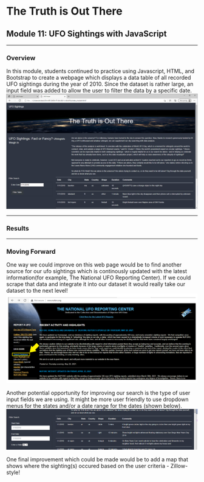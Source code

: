 # The Truth is Out There
## Module 11: UFO Sightings with JavaScript
---
### Overview
In this module, students continued to practice using Javascript, HTML, and Bootstrap to create a webpage which displays a data table of all recorded UFO sightings during the year of 2010.  Since the dataset is rather large, an input field was added to allow the user to filter the data by a specific date.
![image of module created webpage](https://github.com/murphyk2021/UFOs/blob/9ffd9fc2334ce656ff20bfec614e22ed30645f65/static/images/module_webpage.PNG)

---
### Results



---
### Moving Forward
One way we could improve on this web page would be to find another source for our ufo sightings which is continously updated with the latest information(for example, The National UFO Reporting Center).  If we could scrape that data and integrate it into our dataset it would really take our dataset to the next level!  
![UFO reporting Center HomePage](https://github.com/murphyk2021/UFOs/blob/7875f67ea5ee36f8863f533e7de144b6269ef297/static/images/national%20UFO%20reporting%20center.png)

Another potential opportunity for improving our search is the type of user input fields we are using.  It might be more user friendly to use dropdown menus for the states and/or a date range for the dates (shown below).
![image of date ranges input fields](https://github.com/murphyk2021/UFOs/blob/6779754dc1bb4ff77d6065fa31419353b5729dca/static/images/improvement_1.PNG)

One final improvement which could be made would be to add a map that shows where the sighting(s) occured  based on the user criteria - Zillow-style!

